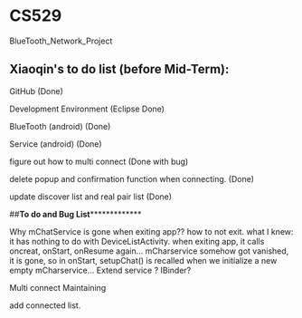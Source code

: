 # CS529
BlueTooth_Network_Project

## Xiaoqin's to do list (before Mid-Term):
GitHub (Done)

Development Environment (Eclipse Done)

BlueTooth (android) (Done) 

Service (android) (Done)

figure out how to multi connect (Done with bug)

delete popup and confirmation function when connecting. (Done)

update discover list and real pair list (Done)

##********To do and Bug List*********************

Why mChatService is gone when exiting app?? how to not exit.
	what I knew: it has nothing to do with DeviceListActivity.
	when exiting app, it calls oncreat, onStart, onResume again...
	mCharservice somehow got vanished, it is gone, so in onStart, setupChat() is recalled when we initialize a new empty mCharservice...
	Extend service ? IBinder?


Multi connect Maintaining

add connected list.



